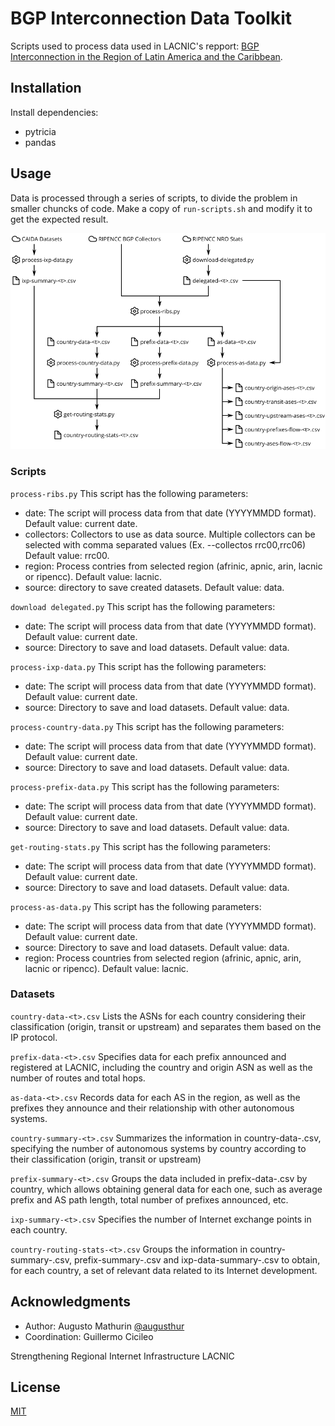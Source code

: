 # BGP Interconnection Data Toolkit

Scripts used to process data used in LACNIC's repport: 
[BGP Interconnection in the Region of Latin America and the Caribbean](https://www.lacnic.net/innovaportal/file/4298/1/lacnic-interconexion-bgp-lac-en.pdf).

## Installation

Install dependencies:

* pytricia
* pandas

## Usage

Data is processed through a series of scripts, to divide the problem in smaller chuncks of code.
Make a copy of `run-scripts.sh` and modify it to get the expected result.

![Data flow](data-flow.png?raw=true "Data flow")

### Scripts

`process-ribs.py`
This script has the following parameters:
* date: The script will process data from that date (YYYYMMDD format). Default value: current date.
* collectors: Collectors to use as data source. Multiple collectors can be selected with comma separated values (Ex. --collectos rrc00,rrc06) Default value: rrc00.
* region: Process contries from selected region (afrinic, apnic, arin, lacnic or ripencc). Default value: lacnic.
* source: directory to save created datasets. Default value: data.

`download delegated.py`
This script has the following parameters:
* date: The script will process data from that date (YYYYMMDD format). Default value: current date.
* source: Directory to save and load datasets. Default value: data.

`process-ixp-data.py`
This script has the following parameters:
* date: The script will process data from that date (YYYYMMDD format). Default value: current date.
* source: Directory to save and load datasets. Default value: data.

`process-country-data.py`
This script has the following parameters:
* date: The script will process data from that date (YYYYMMDD format). Default value: current date.
* source: Directory to save and load datasets. Default value: data.

`process-prefix-data.py`
This script has the following parameters:
* date: The script will process data from that date (YYYYMMDD format). Default value: current date.
* source: Directory to save and load datasets. Default value: data.

`get-routing-stats.py`
This script has the following parameters:
* date: The script will process data from that date (YYYYMMDD format). Default value: current date.
* source: Directory to save and load datasets. Default value: data.

`process-as-data.py`
This script has the following parameters:
* date: The script will process data from that date (YYYYMMDD format). Default value: current date.
* source: Directory to save and load datasets. Default value: data.
* region: Process countries from selected region (afrinic, apnic, arin, lacnic or ripencc). Default value: lacnic.

### Datasets

`country-data-<t>.csv`
Lists  the  ASNs for  each  country considering their classification (origin,  transit  or  upstream) and separates them based on the IP protocol.

`prefix-data-<t>.csv`
Specifies data for each prefix announced and registered at LACNIC, including the country and origin ASN as well as the number of routes and total hops.

`as-data-<t>.csv`
Records data for each AS in the region, as well as the prefixes they announce and their relationship with other autonomous systems.

`country-summary-<t>.csv`
Summarizes the information in country-data-<t>.csv, specifying the number of autonomous systems by country according to their classification (origin, transit or upstream)

`prefix-summary-<t>.csv`
Groups the data included in prefix-data-<t>.csv by country, which allows obtaining general data for each one, such as average prefix and AS path length, total number of prefixes announced, etc.

`ixp-summary-<t>.csv`
Specifies the number of Internet exchange points in each country.

`country-routing-stats-<t>.csv`
Groups the information in country-summary-<t>.csv, prefix-summary-<t>.csv and ixp-data-summary-<t>.csv to obtain, for each country, a set of relevant data related to its Internet development.

## Acknowledgments

* Author: Augusto Mathurin [@augusthur](https://twitter.com/augusthur)
* Coordination: Guillermo Cicileo

Strengthening Regional Internet Infrastructure
LACNIC

## License

[MIT](https://choosealicense.com/licenses/mit/)

